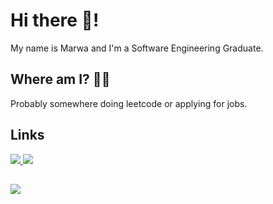 # Hi there 👋!
My name is Marwa and I'm a Software Engineering Graduate. 

## Where am I? 🔭🤔    
Probably somewhere doing leetcode or applying for jobs.

## Links  
<a href="mailto:khalidmarwa786@gmail.com">
    <img src="https://img.shields.io/badge/Gmail-D14836?style=for-the-badge&logo=gmail&logoColor=white" />
</a>
<a href="https://www.linkedin.com/in/marwa-khalid333/">
    <img src="https://img.shields.io/badge/LinkedIn-0077B5?style=for-the-badge&logo=linkedin&logoColor=white" />
</a>

##
<img src="https://github-readme-stats-git-masterrstaa-rickstaa.vercel.app/api?username=MarwaKhalid&&show_icons=true&theme=radical" />
